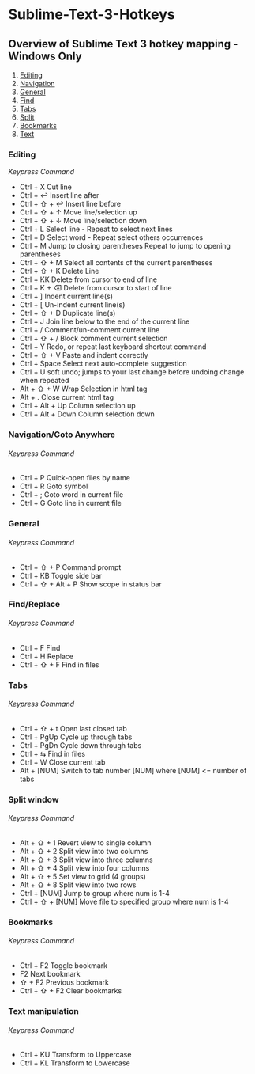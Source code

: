 # Sublime-Text-3-Hotkeys
## Overview of Sublime Text 3 hotkey mapping - Windows Only

1. [Editing](#Editing)
2. [Navigation](#Navigation)
3. [General](#General)
4. [Find](#Find)
5. [Tabs](#Tabs)
6. [Split](#Split)
7. [Bookmarks](#Bookmarks)
8. [Text](#Text)

### <a name="Editing">Editing</a>
*Keypress	Command*
* Ctrl + X	Cut line
* Ctrl + ↩	Insert line after
* Ctrl + ⇧ + ↩	Insert line before
* Ctrl + ⇧ + ↑	Move line/selection up
* Ctrl + ⇧ + ↓	Move line/selection down
* Ctrl + L	Select line - Repeat to select next lines
* Ctrl + D	Select word - Repeat select others occurrences
* Ctrl + M	Jump to closing parentheses Repeat to jump to opening parentheses
* Ctrl + ⇧ + M	Select all contents of the current parentheses
* Ctrl + ⇧ + K	Delete Line
* Ctrl + KK	Delete from cursor to end of line
* Ctrl + K + ⌫	Delete from cursor to start of line
* Ctrl + ]	Indent current line(s)
* Ctrl + [	Un-indent current line(s)
* Ctrl + ⇧ + D	Duplicate line(s)
* Ctrl + J	Join line below to the end of the current line
* Ctrl + /	Comment/un-comment current line
* Ctrl + ⇧ + /	Block comment current selection
* Ctrl + Y	Redo, or repeat last keyboard shortcut command
* Ctrl + ⇧ + V	Paste and indent correctly
* Ctrl + Space	Select next auto-complete suggestion
* Ctrl + U	soft undo; jumps to your last change before undoing change when repeated
* Alt + ⇧ + W	Wrap Selection in html tag
* Alt + .	Close current html tag
* Ctrl + Alt + Up	Column selection up
* Ctrl + Alt + Down	Column selection down

### <a name="Navigation">Navigation/Goto Anywhere</a>
###### Keypress	Command
* Ctrl + P	Quick-open files by name
* Ctrl + R	Goto symbol
* Ctrl + ;	Goto word in current file
* Ctrl + G	Goto line in current file

### <a name="General">General</a>
###### Keypress	Command
* Ctrl + ⇧ + P	Command prompt
* Ctrl + KB	Toggle side bar
* Ctrl + ⇧ + Alt + P	Show scope in status bar

### <a name="Find">Find/Replace</a>
###### Keypress	Command
* Ctrl + F	Find
* Ctrl + H	Replace
* Ctrl + ⇧ + F	Find in files

### <a name="Tabs">Tabs</a>
###### Keypress	Command
* Ctrl + ⇧ + t	Open last closed tab
* Ctrl + PgUp	Cycle up through tabs
* Ctrl + PgDn	Cycle down through tabs
* Ctrl + ⇆	Find in files
* Ctrl + W	Close current tab
* Alt + [NUM]	Switch to tab number [NUM] where [NUM] <= number of tabs

### <a name="Split">Split window</a>
###### Keypress	Command
* Alt + ⇧ + 1	Revert view to single column
* Alt + ⇧ + 2	Split view into two columns
* Alt + ⇧ + 3	Split view into three columns
* Alt + ⇧ + 4	Split view into four columns
* Alt + ⇧ + 5	Set view to grid (4 groups)
* Alt + ⇧ + 8	Split view into two rows
* Ctrl + [NUM]	Jump to group where num is 1-4
* Ctrl + ⇧ + [NUM]	Move file to specified group where num is 1-4

### <a name="Bookmarks">Bookmarks</a>
######  Keypress	Command
* Ctrl + F2	Toggle bookmark
* F2	Next bookmark
* ⇧ + F2	Previous bookmark
* Ctrl + ⇧ + F2	Clear bookmarks

### <a name="Text">Text manipulation</a>
###### Keypress	Command
* Ctrl + KU	Transform to Uppercase
* Ctrl + KL	Transform to Lowercase


